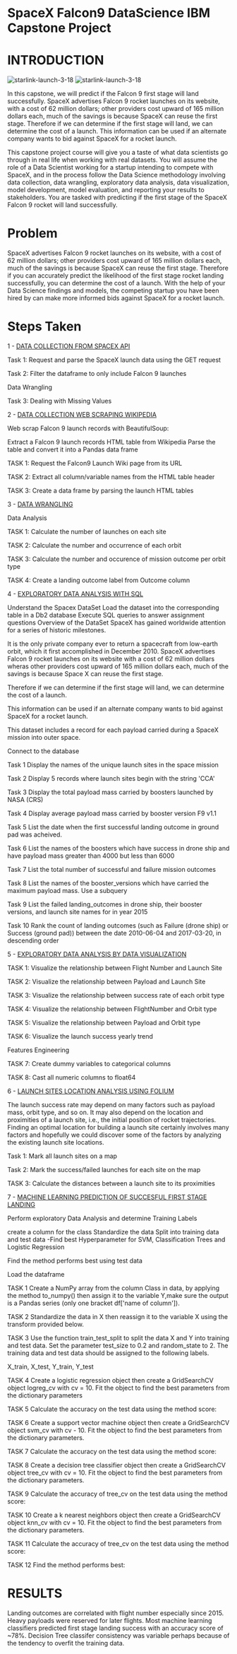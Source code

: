 # SpaceX Falcon9 DataScience IBM Capstone Project
#  INTRODUCTION

![starlink-launch-3-18](https://user-images.githubusercontent.com/100082194/176105487-ffdc53e9-0772-4614-95da-8962766bc0b3.gif)
![starlink-launch-3-18](https://github.com/Lakeshore71/SpaceX-Capstone-Project/blob/main/Landings.gif)

 
In this capstone, we will predict if the Falcon 9 first stage will land successfully. SpaceX advertises Falcon 9 rocket launches on its website, with a cost of 62 million dollars; other providers cost upward of 165 million dollars each, much of the savings is because SpaceX can reuse the first stage. Therefore if we can determine if the first stage will land, we can determine the cost of a launch. This information can be used if an alternate company wants to bid against SpaceX for a rocket launch.

This capstone project course will give you a taste of what data scientists go through in real life when working with real datasets. You will assume the role of a Data Scientist working for a startup intending to compete with SpaceX, and in the process follow the Data Science methodology involving data collection, data wrangling, exploratory data analysis, data visualization, model development, model evaluation, and reporting your results to stakeholders. You are tasked with predicting if the first stage of the SpaceX Falcon 9 rocket will land successfully.

# Problem
SpaceX advertises Falcon 9 rocket launches on its website, with a cost of 62 million dollars; other providers cost upward of 165 million dollars each, much of the savings is because SpaceX can reuse the first stage. Therefore if you can accurately predict the likelihood of the first stage rocket landing successfully, you can determine the cost of a launch. With the help of your Data Science findings and models, the competing startup you have been hired by can make more informed bids against SpaceX for a rocket launch.

# Steps Taken

 1 - [DATA COLLECTION FROM SPACEX API](https://github.com/Lakeshore71/SpaceX-Capstone-Project/blob/main/Data%20Collection%20From%20SpaceX%20API.ipynb)
 
 Task 1: Request and parse the SpaceX launch data using the GET request
 
 Task 2: Filter the dataframe to only include Falcon 9 launches
 
 Data Wrangling
 
 Task 3: Dealing with Missing Values
 
 
 2 - [DATA COLLECTION WEB SCRAPING WIKIPEDIA](https://github.com/Lakeshore71/SpaceX-Capstone-Project/blob/main/Webscaping%20Launch%20Data%20From%20Wikipedia.ipynb)
 
 
Web scrap Falcon 9 launch records with BeautifulSoup:

Extract a Falcon 9 launch records HTML table from Wikipedia
Parse the table and convert it into a Pandas data frame

TASK 1: Request the Falcon9 Launch Wiki page from its URL

TASK 2: Extract all column/variable names from the HTML table header

TASK 3: Create a data frame by parsing the launch HTML tables


3 - [DATA WRANGLING](https://github.com/Lakeshore71/SpaceX-Capstone-Project/blob/main/Data%20Wrangling.ipynb)

Data Analysis

TASK 1: Calculate the number of launches on each site

TASK 2: Calculate the number and occurrence of each orbit

TASK 3: Calculate the number and occurence of mission outcome per orbit type

TASK 4: Create a landing outcome label from Outcome column


4 - [EXPLORATORY DATA ANALYSIS WITH SQL](https://github.com/Lakeshore71/SpaceX-Capstone-Project/blob/main/Exploratory%20Data%20Analysis%20with%20SQL.ipynb)

Understand the Spacex DataSet
Load the dataset into the corresponding table in a Db2 database
Execute SQL queries to answer assignment questions
Overview of the DataSet
SpaceX has gained worldwide attention for a series of historic milestones.

It is the only private company ever to return a spacecraft from low-earth orbit, which it first accomplished in December 2010. SpaceX advertises Falcon 9 rocket launches on its website with a cost of 62 million dollars wheras other providers cost upward of 165 million dollars each, much of the savings is because Space X can reuse the first stage.

Therefore if we can determine if the first stage will land, we can determine the cost of a launch.

This information can be used if an alternate company wants to bid against SpaceX for a rocket launch.

This dataset includes a record for each payload carried during a SpaceX mission into outer space.

Connect to the database

Task 1
Display the names of the unique launch sites in the space mission

Task 2
Display 5 records where launch sites begin with the string 'CCA'

Task 3
Display the total payload mass carried by boosters launched by NASA (CRS)

Task 4
Display average payload mass carried by booster version F9 v1.1

Task 5
List the date when the first successful landing outcome in ground pad was acheived.

Task 6
List the names of the boosters which have success in drone ship and have payload mass greater than 4000 but less than 6000

Task 7
List the total number of successful and failure mission outcomes

Task 8
List the names of the booster_versions which have carried the maximum payload mass. Use a subquery

Task 9
List the failed landing_outcomes in drone ship, their booster versions, and launch site names for in year 2015


Task 10
Rank the count of landing outcomes (such as Failure (drone ship) or Success (ground pad)) between the date 2010-06-04 and 2017-03-20, in descending order


5 - [EXPLORATORY DATA ANALYSIS BY DATA VISUALIZATION](https://github.com/Lakeshore71/SpaceX-Capstone-Project/blob/main/EDA%20By%20Data%20Visualization.ipynb)

TASK 1: Visualize the relationship between Flight Number and Launch Site

TASK 2: Visualize the relationship between Payload and Launch Site

TASK 3: Visualize the relationship between success rate of each orbit type

TASK 4: Visualize the relationship between FlightNumber and Orbit type

TASK 5: Visualize the relationship between Payload and Orbit type

TASK 6: Visualize the launch success yearly trend

Features Engineering

TASK 7: Create dummy variables to categorical columns

TASK 8: Cast all numeric columns to float64


6 - [LAUNCH SITES LOCATION ANALYSIS USING FOLIUM]()

The launch success rate may depend on many factors such as payload mass, orbit type, and so on. It may also depend on the location and proximities of a launch site, i.e., the initial position of rocket trajectories. Finding an optimal location for building a launch site certainly involves many factors and hopefully we could discover some of the factors by analyzing the existing launch site locations.

Task 1: Mark all launch sites on a map

Task 2: Mark the success/failed launches for each site on the map

TASK 3: Calculate the distances between a launch site to its proximities


7 - [MACHINE LEARNING PREDICTION OF SUCCESFUL FIRST STAGE LANDING](https://github.com/Lakeshore71/SpaceX-Capstone-Project/blob/main/Machine%20Learning%20Landing%20Prediction.ipynb)

Perform exploratory Data Analysis and determine Training Labels

create a column for the class
Standardize the data
Split into training data and test data
-Find best Hyperparameter for SVM, Classification Trees and Logistic Regression

Find the method performs best using test data

Load the dataframe

TASK 1
Create a NumPy array from the column Class in data, by applying the method to_numpy() then assign it to the variable Y,make sure the output is a Pandas series (only one bracket df['name of column']).

TASK 2
Standardize the data in X then reassign it to the variable X using the transform provided below.

TASK 3
Use the function train_test_split to split the data X and Y into training and test data. Set the parameter test_size to 0.2 and random_state to 2. The training data and test data should be assigned to the following labels.

X_train, X_test, Y_train, Y_test

TASK 4
Create a logistic regression object then create a GridSearchCV object logreg_cv with cv = 10. Fit the object to find the best parameters from the dictionary parameters

TASK 5
Calculate the accuracy on the test data using the method score:

TASK 6
Create a support vector machine object then create a GridSearchCV object svm_cv with cv - 10. Fit the object to find the best parameters from the dictionary parameters.

TASK 7
Calculate the accuracy on the test data using the method score:

TASK 8
Create a decision tree classifier object then create a GridSearchCV object tree_cv with cv = 10. Fit the object to find the best parameters from the dictionary parameters.

TASK 9
Calculate the accuracy of tree_cv on the test data using the method score:

TASK 10
Create a k nearest neighbors object then create a GridSearchCV object knn_cv with cv = 10. Fit the object to find the best parameters from the dictionary parameters.

TASK 11
Calculate the accuracy of tree_cv on the test data using the method score:

TASK 12
Find the method performs best:



# RESULTS

Landing outcomes are correlated with flight number especially since 2015. 
Heavy payloads were reserved for later flights.
Most machine learning classifiers predicted first stage landing success with an accuracy score of ~78%.
Decision Tree classifer consistency was variable perhaps because of the tendency to overfit the training data. 

